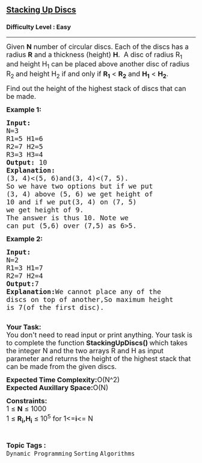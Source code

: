 <h2><a href="https://www.geeksforgeeks.org/problems/stacking-up-discs1315/1?page=1&category=Dynamic%20Programming&sortBy=difficulty">Stacking Up Discs</a></h2><h3>Difficulty Level : Easy</h3><hr><div class="problems_problem_content__Xm_eO"><p><span style="font-size:18px">Given <strong>N</strong> number of circular discs. Each of the discs has a radius <strong>R</strong> and a thickness (height) <strong>H</strong>.&nbsp; A&nbsp;disc of radius R<sub>1</sub> and height H<sub>1</sub>&nbsp;can be placed above another disc of radius<strong> </strong>R<sub>2</sub><strong> </strong>and height H<sub>2</sub> if and only if <strong>R<sub>1</sub></strong> &lt; <strong>R<sub>2</sub></strong> and <strong>H<sub>1</sub></strong> &lt; <strong>H<sub>2</sub></strong>.</span></p>

<p><span style="font-size:18px">Find out the height of the&nbsp;highest stack of discs that can be made.</span></p>

<p><strong><span style="font-size:18px">Example 1:</span></strong></p>

<pre><span style="font-size:18px"><strong>Input:</strong>
N=3
R1=5 H1=6
R2=7 H2=5
R3=3 H3=4</span><span style="font-size:18px">
<strong>Output: </strong>10
<strong>Explanation: 
</strong>(3, 4)&lt;(5, 6)and(3, 4)&lt;(7, 5).
So we have two options but if we put 
(3, 4) above (5, 6) we get height of 
10 and if we put(3, 4) on (7, 5) 
we get height of 9.
The answer is thus 10. Note we 
can put (5,6) over (7,5) as 6&gt;5.</span></pre>

<p><strong><span style="font-size:18px">Example 2:</span></strong></p>

<pre><span style="font-size:18px"><strong>Input:</strong>
N=2
R1=3 H1=7
R2=7 H2=4
<strong>Output:</strong>7
<strong>Explanation:</strong>We cannot place any of the
discs on top of another,So maximum height
is 7(of the first disc).</span>
</pre>

<p><br>
<span style="font-size:18px"><strong>Your Task:</strong><br>
You don't need to read input or print anything. Your task is to complete the function <strong>StackingUpDiscs()&nbsp;</strong>which takes the integer N and the two arrays R and H as input parameter&nbsp;and returns the height&nbsp;of the highest stack that can be made from the given discs.</span></p>

<p><span style="font-size:18px"><strong>Expected Time Complexity:</strong>O(N^2)<br>
<strong>Expected Auxillary Space:</strong>O(N)</span></p>

<p><span style="font-size:18px"><strong>Constraints:</strong><br>
1 ≤ <strong>N</strong> ≤ 1000<br>
1 ≤ <strong>R<sub>i</sub>,H<sub>i</sub></strong> ≤ 10<sup>5</sup> for 1&lt;=<strong>i</strong>&lt;=&nbsp;N</span></p>
</div><br><p><span style=font-size:18px><strong>Topic Tags : </strong><br><code>Dynamic Programming</code>&nbsp;<code>Sorting</code>&nbsp;<code>Algorithms</code>&nbsp;